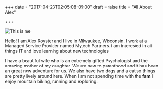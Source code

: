 +++
date = "2017-04-23T02:05:08-05:00"
draft = false
title = "All About Alex"

+++

![This is me](/images/avatar.jpg)

Hello! I am Alex Royster and I live in Milwaukee, Wisconsin. I work at a Managed Service Provider named Mytech Partners. I am interested in all things IT and love learning about new technologies.



I have a beautiful wife who is an extremely gifted Psychologist and the amazing mother of my daughter. We are new to parenthood and it has been an great new adventure for us. We also have two dogs and a cat so things are pretty lively around here. When I am not spending time with the **fam** I enjoy mountain biking, running and exploring.
